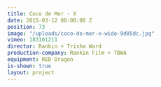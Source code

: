 ```yaml
---
title: Coco de Mer - X
date: 2015-03-12 00:00:00 Z
position: 73
image: "/uploads/coco-de-mer-x-wide-9d05dc.jpg"
vimeo: 183101211
director: Rankin + Trisha Ward
production-company: Rankin Film + TBWA
equipment: RED Dragon
is-shown: true
layout: project
---
```



